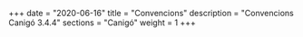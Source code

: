 +++
date        = "2020-06-16"
title       = "Convencions"
description = "Convencions Canigó 3.4.4"
sections    = "Canigó"
weight      = 1
+++
